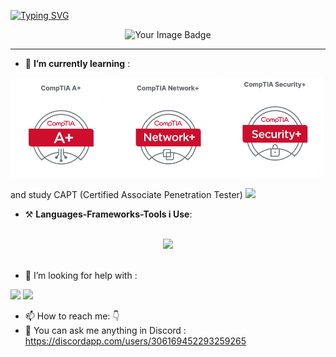 

[![Typing SVG](https://readme-typing-svg.demolab.com?font=Jersey+10&size=50&pause=1000&color=14CD1E&center=true&vCenter=true&random=false&width=435&lines=Hey+i'm+Dr+W0lf;Welcome+to+my+profile+)](https://git.io/typing-svg)


<!-- <h3 style="color:DodgerBlue;" align="center" >ALOHA🍁</h3> -->
<!--
<p align="center">
 <b>I'm Dr_Wolf a guy who's into A.I and Cybersecurity always passionate for learning</b>
</p>
-->
<div align="center">

</div>

<div align="center">

 <img src="https://tryhackme-badges.s3.amazonaws.com/drw0lf03.png" alt="Your Image Badge" />

</div>



 
 <hr>
 
- 📝 **I’m currently learning** :
<img  width="600" src="comptia.PNG"/>

and study CAPT (Certified Associate Penetration Tester) 
<img width="500" src="https://preview.redd.it/ready-to-level-up-your-cybersecurity-game-the-capt-v0-nl5t6v95azjf1.png?width=640&crop=smart&auto=webp&s=f43a8b4044eaec3b2f38d726322de59e02311fcb"/>

- ⚒️ **Languages-Frameworks-Tools i Use**:
<br>

<div align="center">
    <img src="https://skillicons.dev/icons?i=html,css,python,figma,git,github,vscode,vscodium,linux,bash,md,obsidian,matlab,blender&amp;perline=14"/>
</div>
<br>

- 🤔 I’m looking for help with : 
<img src="https://img.shields.io/badge/JavaScript-323330?style=for-the-badge&logo=javascript&logoColor=F7DF1E" />
<img src="https://img.shields.io/badge/C%2B%2B-00599C?style=for-the-badge&logo=c%2B%2B&logoColor=white" />
<br>

- 📫 How to reach me: 👇
- 💬 You can ask me anything in Discord : 
https://discordapp.com/users/306169452293259265

<!--

-->
